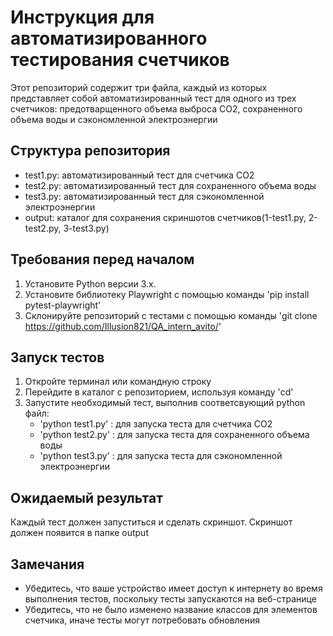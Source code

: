 # Инструкция для автоматизированного тестирования счетчиков  

Этот репозиторий содержит три файла, каждый из которых представляет собой автоматизированный тест для одного
из трех счетчиков: предотварщенного объема выброса CO2, сохраненного объема воды и сэкономленной электроэнергии  

## Структура репозитория  
- test1.py: автоматизированный тест для счетчика CO2  
- test2.py: автоматизированный тест для сохраненного объема воды  
- test3.py: автоматизированный тест для сэкономленной электроэнергии  
- output: каталог для сохранения скриншотов счетчиков(1-test1.py, 2-test2.py, 3-test3.py)

## Требования перед началом  
1. Установите Python версии 3.x.
2. Установите библиотеку Playwright с помощью команды 'pip install pytest-playwright'
3. Склонируйте репозиторий с тестами с помощью команды 'git clone https://github.com/Illusion821/QA_intern_avito/'

## Запуск тестов  
1. Откройте терминал или командную строку  
2. Перейдите в каталог с репозиторием, используя команду 'cd'  
3. Запустите необходимый тест, выполнив соответсвующий python файл:  
   - 'python test1.py' :  для запуска теста для счетчика CO2  
   - 'python test2.py' : для запуска теста для сохраненного объема воды  
   - 'python test3.py' : для запуска теста для сэкономленной электроэнергии

## Ожидаемый результат  
Каждый тест должен запуститься и сделать скриншот. Скриншот должен появится в папке output  

## Замечания  
- Убедитесь, что ваше устройство имеет доступ к интернету во время выполнения тестов, поскольку тесты запускаются на веб-странице
- Убедитесь, что не было изменено название классов для элементов счетчика, иначе тесты могут потребовать обновления  
